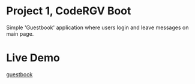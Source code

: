 # Project 1, CodeRGV Boot
Simple 'Guestbook' application where users login and leave messages on main page.

# Live Demo
[guestbook](https://guestbook-jg.herokuapp.com)
